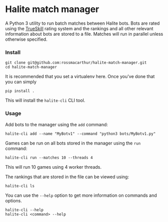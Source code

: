 # Halite match manager

A Python 3 utility to run batch matches between Halite bots. Bots are rated
using the [TrueSkill](http://trueskill.org/) rating system and the rankings and
all other relevant information about bots are stored to a file. Matches will run
in parallel unless otherwise specified.

### Install

```
git clone git@github.com:rossmacarthur/halite-match-manager.git
cd halite-match-manager
```

It is recommended that you set a virtualenv here. Once you've done that you can
simply

```
pip install .
```

This will install the `halite-cli` CLI tool.

### Usage

Add bots to the manager using the `add` command:
```
halite-cli add --name "MyBotv1" --command "python3 bots/MyBotv1.py"
```

Games can be run on all bots stored in the manager using the `run` command:
```
halite-cli run --matches 10 --threads 4
```

This will run 10 games using 4 worker threads.

The rankings that are stored in the file can be viewed using:

```
halite-cli ls
```

You can use the `--help` option to get more information on commands and options.

```
halite-cli --help
halite-cli <command> --help
```
